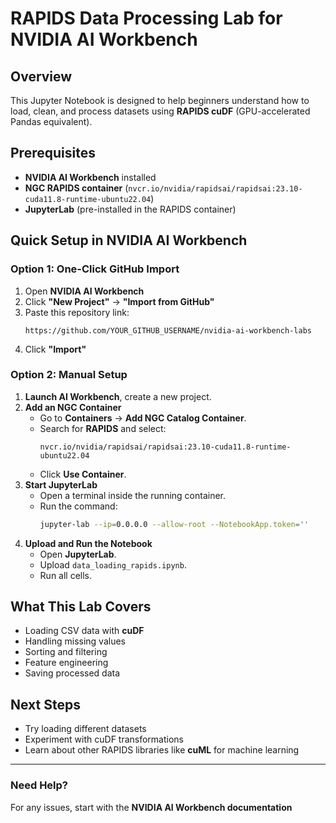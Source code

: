 # RAPIDS Data Processing Lab for NVIDIA AI Workbench

## Overview
This Jupyter Notebook is designed to help beginners understand how to load, clean, and process datasets using **RAPIDS cuDF** (GPU-accelerated Pandas equivalent).

## Prerequisites
- **NVIDIA AI Workbench** installed
- **NGC RAPIDS container** (`nvcr.io/nvidia/rapidsai/rapidsai:23.10-cuda11.8-runtime-ubuntu22.04`)
- **JupyterLab** (pre-installed in the RAPIDS container)

## Quick Setup in NVIDIA AI Workbench

### Option 1: One-Click GitHub Import
1. Open **NVIDIA AI Workbench**
2. Click **"New Project"** → **"Import from GitHub"**
3. Paste this repository link:
   ```
   https://github.com/YOUR_GITHUB_USERNAME/nvidia-ai-workbench-labs
   ```
4. Click **"Import"**

### Option 2: Manual Setup
1. **Launch AI Workbench**, create a new project.
2. **Add an NGC Container**
   - Go to **Containers** → **Add NGC Catalog Container**.
   - Search for **RAPIDS** and select:
     ```
     nvcr.io/nvidia/rapidsai/rapidsai:23.10-cuda11.8-runtime-ubuntu22.04
     ```
   - Click **Use Container**.
3. **Start JupyterLab**
   - Open a terminal inside the running container.
   - Run the command:
     ```bash
     jupyter-lab --ip=0.0.0.0 --allow-root --NotebookApp.token=''
     ```
4. **Upload and Run the Notebook**
   - Open **JupyterLab**.
   - Upload `data_loading_rapids.ipynb`.
   - Run all cells.

## What This Lab Covers
- Loading CSV data with **cuDF**
- Handling missing values
- Sorting and filtering
- Feature engineering
- Saving processed data

## Next Steps
- Try loading different datasets
- Experiment with cuDF transformations
- Learn about other RAPIDS libraries like **cuML** for machine learning

---
### Need Help?
For any issues, start with the **NVIDIA AI Workbench documentation** 

